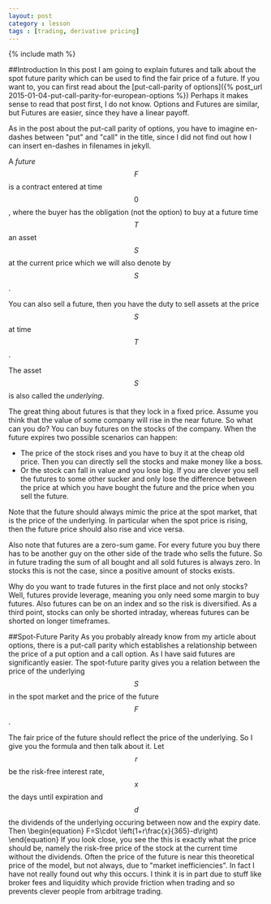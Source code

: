 ```yaml
---
layout: post
category : lesson
tags : [trading, derivative pricing]
---
```

{% include math %}

##Introduction
In this post I am going to explain futures and talk about the spot
future parity which can be used to find the fair price of a future.
If you want to, you can first read about the
[put-call-parity of options]({% post_url 2015-01-04-put-call-parity-for-european-options %})
Perhaps it makes sense to read that post first, I do not know. Options
and Futures are similar, but Futures are easier, since they have a
linear payoff.

As in the post about the put-call parity of options, you have to
imagine en-dashes between "put" and "call" in the title, since I did
not find out how I can insert en-dashes in filenames in jekyll.

A _future_ $$F$$ is a contract entered at time $$0$$, where the buyer
has the obligation (not the option) to buy at a future time $$T$$ an
asset $$S$$ at the current price  which we will also denote by $$S$$.

You can also sell a future, then you have the duty to sell assets at
the price $$S$$ at time $$T$$.

The asset $$S$$ is also called the _underlying_.

The great thing about futures is that they lock in a fixed price.
Assume you think that the value of some company will rise in the near
future. So what can you do? You can buy futures on the stocks of the
company. When the future expires two possible scenarios can happen:

* The price of the stock rises and you have to buy it at the cheap old
  price. Then you can directly sell the stocks and make money like a
  boss.
* Or the stock can fall in value and you lose big. If you are clever
  you sell the futures to some other sucker and only lose the
  difference between the price at which you have bought the future and
  the price when you sell the future.

Note that the future should always mimic the price at the spot market,
that is the price of the underlying. In particular when the spot price
is rising, then the future price should also rise and vice versa.

Also note that futures are a zero-sum game. For every future you buy
there has to be another guy on the other side of the trade who sells
the future. So in future trading the sum of all bought and all sold
futures is always zero. In stocks this is not the case, since a
positive amount of stocks exists.

Why do you want to trade futures in the first place and not only
stocks? Well, futures provide leverage, meaning you only need some
margin to buy futures. Also futures can be on an index and so the risk
is diversified. As a third point, stocks can only be shorted intraday,
whereas futures can be shorted on longer timeframes.

##Spot-Future Parity
As you probably already know from my article about options, there is a
put-call parity which establishes a relationship between the price of
a put option and a call option.
As I have said futures are significantly easier. The spot-future
parity gives you a relation between the price of the underlying $$S$$
in the spot market and the price of the future $$F$$.

The fair price of the future should reflect the price of the
underlying. So I give you the formula and then talk about it.
Let $$r$$ be the risk-free interest rate, $$x$$ the days until
expiration and $$d$$ the dividends of the underlying occuring between
now and the expiry date. Then
\begin{equation}
F=S\cdot \left(1+r\frac{x}{365}-d\right)
\end{equation}
If you look close, you see the this is exactly what the price should
be, namely the risk-free price of the stock at the current time
without the dividends.
Often the price of the future is near this theoretical price of the
model, but not always, due to "market inefficiencies". In fact I have
not really found out why this occurs. I think it is in part due to
stuff like broker fees and liquidity which provide friction when
trading and so prevents clever people from arbitrage trading.
